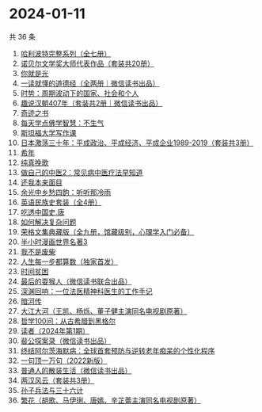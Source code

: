 # 2024-01-11

共 36 条

<!-- BEGIN WEREAD -->
<!-- 最后更新时间 2024-01-11 08:30:38 +0800 -->
1. [哈利波特完整系列（全七册）](https://weread.qq.com/web/bookDetail/88a322005cba2388ae991a5)
1. [诺贝尔文学奖大师代表作品（套装共20册）](https://weread.qq.com/web/bookDetail/73b32570716b19c173b173b)
1. [你就是光](https://weread.qq.com/web/bookDetail/43032d60813ab8728g0198d7)
1. [一读就懂的道德经（全两册｜微信读书出品）](https://weread.qq.com/web/bookDetail/a1232c40813ab871eg018128)
1. [时势：周期波动下的国家、社会和个人](https://weread.qq.com/web/bookDetail/95332ad0813ab8705g016ce7)
1. [趣说汉朝407年（套装共2册｜微信读书出品）](https://weread.qq.com/web/bookDetail/df232e40813ab8717g01816e)
1. [奇迹之书](https://weread.qq.com/web/bookDetail/dea326f05e0492deab8350f)
1. [每天学点佛学智慧：不生气](https://weread.qq.com/web/bookDetail/58f326705b16c958f0569cd)
1. [斯坦福大学写作课](https://weread.qq.com/web/bookDetail/18d32070813ab8315g011866)
1. [日本激荡三十年：平成政治、平成经济、平成企业1989-2019（套装共3册）](https://weread.qq.com/web/bookDetail/d38324f0813ab6d8fg0112ba)
1. [希年](https://weread.qq.com/web/bookDetail/fd632050813ab8430g01229e)
1. [纯真挽歌](https://weread.qq.com/web/bookDetail/5f732050813ab8444g015d02)
1. [做自己的中医2：常见病中医疗法早知道](https://weread.qq.com/web/bookDetail/c41328c0813ab803fg0176d6)
1. [还我本来面目](https://weread.qq.com/web/bookDetail/7ee326d071c9d69f7eede5a)
1. [余光中乡愁四韵：听听那冷雨](https://weread.qq.com/web/bookDetail/afe32720813ab7ab6g015c93)
1. [英语民族史套装（全4册）](https://weread.qq.com/web/bookDetail/f68321c0813ab6c6ag018963)
1. [吃透中国史.唐](https://weread.qq.com/web/bookDetail/fb5322f0813ab7ab6g019064)
1. [如何解决复杂问题](https://weread.qq.com/web/bookDetail/6f9321a07231c7dd6f9c4f6)
1. [荣格文集典藏版（全九册，馆藏级别，心理学入门必备）](https://weread.qq.com/web/bookDetail/100328a0813ab694bg0160c7)
1. [半小时漫画世界名著3](https://weread.qq.com/web/bookDetail/d4a32840813ab777dg011f08)
1. [我不是废柴](https://weread.qq.com/web/bookDetail/47e32340813ab86b5g0149a7)
1. [人生每一步都算数（独家首发）](https://weread.qq.com/web/bookDetail/c18328f0813ab86eag011439)
1. [时间贫困](https://weread.qq.com/web/bookDetail/22a327a0813ab86fbg010c7d)
1. [最后的耍猴人（微信读书联合出品）](https://weread.qq.com/web/bookDetail/b8632c0059ed46b8641c4cc)
1. [深渊回响：一位法医精神科医生的工作手记](https://weread.qq.com/web/bookDetail/24b32ca0813ab8297g013715)
1. [暗河传](https://weread.qq.com/web/bookDetail/b3f32cc0813ab8691g0124d3)
1. [大江大河（王凯、杨烁、董子健主演同名电视剧原著）](https://weread.qq.com/web/bookDetail/92f32a305e03ce92f070017)
1. [哲学100问：从古希腊到黑格尔](https://weread.qq.com/web/bookDetail/bd632040813ab7d6fg01236f)
1. [读者（2024年第1期）](https://weread.qq.com/web/bookDetail/c4632c30813ab86fcg01522d)
1. [裴公探案录（微信读书出品）](https://weread.qq.com/web/bookDetail/5b732ba0813ab870ag011d62)
1. [终结阿尔茨海默病：全球首套预防与逆转老年痴呆的个性化程序](https://weread.qq.com/web/bookDetail/c8432680716c50d6c84cf08)
1. [一句顶一万句（2022新版）](https://weread.qq.com/web/bookDetail/3de32670813ab703eg013597)
1. [普通人的散装生活（微信读书出品）](https://weread.qq.com/web/bookDetail/d9c326b0813ab86fdg0166fc)
1. [两汉风云（套装共3册）](https://weread.qq.com/web/bookDetail/4b4329d0813ab86deg0158c5)
1. [孙子兵法与三十六计](https://weread.qq.com/web/bookDetail/d343237071e0b8bad34fdb0)
1. [繁花（胡歌、马伊琍、唐嫣、辛芷蕾主演同名电视剧原著）](https://weread.qq.com/web/bookDetail/ec8320b072162ea8ec8b401)
<!-- END WEREAD -->